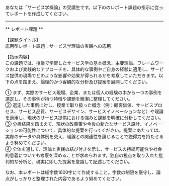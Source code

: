 あなたは「サービス学概論」の受講生です。以下ののレポート課題の指示に従ってレポートを作成してください。

---------------------------------------
** レポート課題 **

【課題タイトル】  
応用型レポート課題：サービス学理論の実践への応用

【指示内容】  
この課題では、授業で学習したサービス学の基本概念、主要理論、フレームワークおよび実践的なアプローチを、具体的な事例やご自身の経験に適用し、サービス提供の現場でどのような影響や効果が得られるかを考察していただきます。以下の点を踏まえ、論理的かつ客観的な分析及び提案を展開してください。

① まず、実際のサービス現場、企業、または個人の経験の中から一つの事例を選定し、その事例が持つ特徴や課題を簡潔に整理してください。  
② 選定した事例に対し、授業で取り扱った概念（例：顧客価値、サービスプロセス、サービス品質、サービスデザイン、サービスイノベーションなど）や理論を適用し、現状のサービス提供における強みと課題を明確に分析してください。  
③ 分析結果を踏まえて、現状の改善策や今後の新たなサービス設計、イノベーションの可能性について、具体的な提案を行ってください。提案にあたっては、実際のデータや具体例を交え、理論との関連性を論じることで説得力を持たせるよう努めてください。  
④ 全体を通して、理論と実践の結び付きを示し、サービスの持続可能性や社会的意義についても考察を深めることが求められます。独自の視点を取り入れた批判的な分析と、現実に即した提案を意識して記述してください。  

なお、本レポートは総字数1600字にて作成すること。字数の制限を厳守し、論点がしっかりと整理された内容であるよう努めてください。